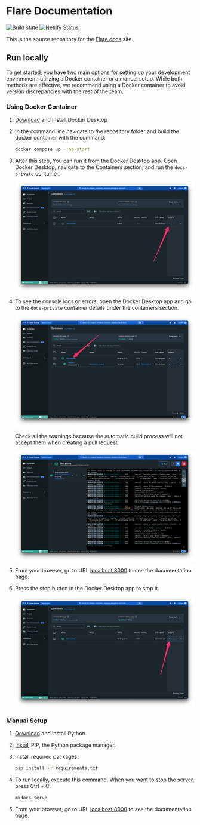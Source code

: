 # Flare Documentation

![Build state](https://github.com/flare-foundation/docs/actions/workflows/build-docs.yml/badge.svg)
[![Netlify Status](https://api.netlify.com/api/v1/badges/1603e657-66b1-4125-816b-e6b86f62d589/deploy-status)](https://app.netlify.com/sites/flare-docs-previews/deploys)

This is the source repository for the [Flare docs](https://docs.flare.network/) site.

## Run locally

To get started, you have two main options for setting up your development environment: utilizing a Docker container or a manual setup. While both methods are effective, we recommend using a Docker container to avoid version discrepancies with the rest of the team.

### Using Docker Container

1. [Download](https://www.docker.com/products/docker-desktop/) and install Docker Desktop

2. In the command line navigate to the repository folder and build the docker container with the command:

   ```bash
   docker compose up --no-start
   ```

3. After this step, You can run it from the Docker Desktop app. Open Docker Desktop, navigate to the Containers section, and run the `docs-private` container.

   ![Start Flare Docs in Docker Desktop](/readme/docker-desktop-start.png)

4. To see the console logs or errors, open the Docker Desktop app and go to the `docs-private` container details under the containers section.

   ![Open Container details in Docker Desktop](/readme/docker-desktop-open-container.png)

   Check all the warnings because the automatic build process will not accept them when creating a pull request.

   ![Container details in Docker Desktop](/readme/docker-desktop-container-details.png)

5. From your browser, go to URL [localhost:8000](http://localhost:8000/) to see the documentation page.

6. Press the stop button in the Docker Desktop app to stop it.

   ![STOP Flare Docs in Docker Desktop](/readme/docker-desktop-stop.png)

### Manual Setup

1. [Download](https://www.python.org/downloads/) and install Python.

2. [Install](https://pip.pypa.io/en/stable/installation/) PIP, the Python package manager.

3. Install required packages.

   ```bash
   pip install -r requirements.txt
   ```

4. To run locally, execute this command. When you want to stop the server, press Ctrl + C.

   ```bash
   mkdocs serve
   ```

5. From your browser, go to URL [localhost:8000](http://localhost:8000/) to see the documentation page.